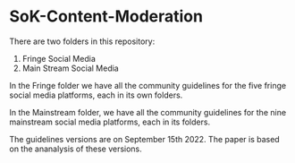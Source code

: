 # SoK-Content-Moderation
There are two folders in this repository:
1. Fringe Social Media
2. Main Stream Social Media

In the Fringe folder we have all the community guidelines for the five fringe social media platforms, each in its own folders.

In the Mainstream folder, we have all the community guidelines for the nine mainstream social media platforms, each in its folders.

The guidelines versions are on September 15th 2022. The paper is based on the ananalysis of these versions.
